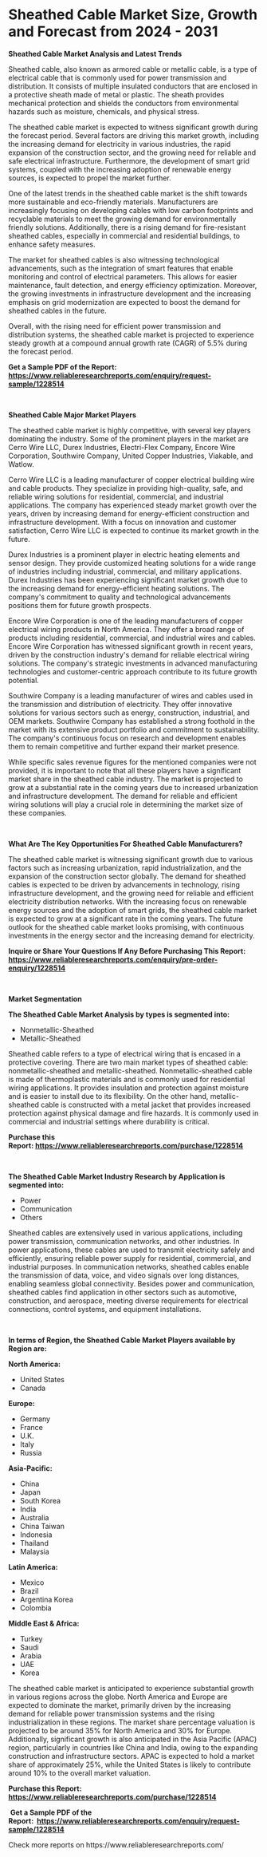 <p><h1>Sheathed Cable Market Size, Growth and Forecast from 2024 - 2031</h1></p><p><strong>Sheathed Cable Market Analysis and Latest Trends</strong></p>
<p><p>Sheathed cable, also known as armored cable or metallic cable, is a type of electrical cable that is commonly used for power transmission and distribution. It consists of multiple insulated conductors that are enclosed in a protective sheath made of metal or plastic. The sheath provides mechanical protection and shields the conductors from environmental hazards such as moisture, chemicals, and physical stress.</p><p>The sheathed cable market is expected to witness significant growth during the forecast period. Several factors are driving this market growth, including the increasing demand for electricity in various industries, the rapid expansion of the construction sector, and the growing need for reliable and safe electrical infrastructure. Furthermore, the development of smart grid systems, coupled with the increasing adoption of renewable energy sources, is expected to propel the market further.</p><p>One of the latest trends in the sheathed cable market is the shift towards more sustainable and eco-friendly materials. Manufacturers are increasingly focusing on developing cables with low carbon footprints and recyclable materials to meet the growing demand for environmentally friendly solutions. Additionally, there is a rising demand for fire-resistant sheathed cables, especially in commercial and residential buildings, to enhance safety measures.</p><p>The market for sheathed cables is also witnessing technological advancements, such as the integration of smart features that enable monitoring and control of electrical parameters. This allows for easier maintenance, fault detection, and energy efficiency optimization. Moreover, the growing investments in infrastructure development and the increasing emphasis on grid modernization are expected to boost the demand for sheathed cables in the future.</p><p>Overall, with the rising need for efficient power transmission and distribution systems, the sheathed cable market is projected to experience steady growth at a compound annual growth rate (CAGR) of 5.5% during the forecast period.</p></p>
<p><strong>Get a Sample PDF of the Report:&nbsp; <a href="https://www.reliableresearchreports.com/enquiry/request-sample/1228514">https://www.reliableresearchreports.com/enquiry/request-sample/1228514</a></strong></p>
<p>&nbsp;</p>
<p><strong>Sheathed Cable Major Market Players</strong></p>
<p><p>The sheathed cable market is highly competitive, with several key players dominating the industry. Some of the prominent players in the market are Cerro Wire LLC, Durex Industries, Electri-Flex Company, Encore Wire Corporation, Southwire Company, United Copper Industries, Viakable, and Watlow.</p><p>Cerro Wire LLC is a leading manufacturer of copper electrical building wire and cable products. They specialize in providing high-quality, safe, and reliable wiring solutions for residential, commercial, and industrial applications. The company has experienced steady market growth over the years, driven by increasing demand for energy-efficient construction and infrastructure development. With a focus on innovation and customer satisfaction, Cerro Wire LLC is expected to continue its market growth in the future.</p><p>Durex Industries is a prominent player in electric heating elements and sensor design. They provide customized heating solutions for a wide range of industries including industrial, commercial, and military applications. Durex Industries has been experiencing significant market growth due to the increasing demand for energy-efficient heating solutions. The company's commitment to quality and technological advancements positions them for future growth prospects.</p><p>Encore Wire Corporation is one of the leading manufacturers of copper electrical wiring products in North America. They offer a broad range of products including residential, commercial, and industrial wires and cables. Encore Wire Corporation has witnessed significant growth in recent years, driven by the construction industry's demand for reliable electrical wiring solutions. The company's strategic investments in advanced manufacturing technologies and customer-centric approach contribute to its future growth potential.</p><p>Southwire Company is a leading manufacturer of wires and cables used in the transmission and distribution of electricity. They offer innovative solutions for various sectors such as energy, construction, industrial, and OEM markets. Southwire Company has established a strong foothold in the market with its extensive product portfolio and commitment to sustainability. The company's continuous focus on research and development enables them to remain competitive and further expand their market presence.</p><p>While specific sales revenue figures for the mentioned companies were not provided, it is important to note that all these players have a significant market share in the sheathed cable industry. The market is projected to grow at a substantial rate in the coming years due to increased urbanization and infrastructure development. The demand for reliable and efficient wiring solutions will play a crucial role in determining the market size of these companies.</p></p>
<p>&nbsp;</p>
<p><strong>What Are The Key Opportunities For Sheathed Cable Manufacturers?</strong></p>
<p><p>The sheathed cable market is witnessing significant growth due to various factors such as increasing urbanization, rapid industrialization, and the expansion of the construction sector globally. The demand for sheathed cables is expected to be driven by advancements in technology, rising infrastructure development, and the growing need for reliable and efficient electricity distribution networks. With the increasing focus on renewable energy sources and the adoption of smart grids, the sheathed cable market is expected to grow at a significant rate in the coming years. The future outlook for the sheathed cable market looks promising, with continuous investments in the energy sector and the increasing demand for electricity.</p></p>
<p><strong>Inquire or Share Your Questions If Any Before Purchasing This Report: <a href="https://www.reliableresearchreports.com/enquiry/pre-order-enquiry/1228514">https://www.reliableresearchreports.com/enquiry/pre-order-enquiry/1228514</a></strong></p>
<p>&nbsp;</p>
<p><strong>Market Segmentation</strong></p>
<p><strong>The Sheathed Cable Market Analysis by types is segmented into:</strong></p>
<p><ul><li>Nonmetallic-Sheathed</li><li>Metallic-Sheathed</li></ul></p>
<p><p>Sheathed cable refers to a type of electrical wiring that is encased in a protective covering. There are two main market types of sheathed cable: nonmetallic-sheathed and metallic-sheathed. Nonmetallic-sheathed cable is made of thermoplastic materials and is commonly used for residential wiring applications. It provides insulation and protection against moisture and is easier to install due to its flexibility. On the other hand, metallic-sheathed cable is constructed with a metal jacket that provides increased protection against physical damage and fire hazards. It is commonly used in commercial and industrial settings where durability is critical.</p></p>
<p><strong>Purchase this Report:&nbsp;<a href="https://www.reliableresearchreports.com/purchase/1228514">https://www.reliableresearchreports.com/purchase/1228514</a></strong></p>
<p>&nbsp;</p>
<p><strong>The Sheathed Cable Market Industry Research by Application is segmented into:</strong></p>
<p><ul><li>Power</li><li>Communication</li><li>Others</li></ul></p>
<p><p>Sheathed cables are extensively used in various applications, including power transmission, communication networks, and other industries. In power applications, these cables are used to transmit electricity safely and efficiently, ensuring reliable power supply for residential, commercial, and industrial purposes. In communication networks, sheathed cables enable the transmission of data, voice, and video signals over long distances, enabling seamless global connectivity. Besides power and communication, sheathed cables find application in other sectors such as automotive, construction, and aerospace, meeting diverse requirements for electrical connections, control systems, and equipment installations.</p></p>
<p>&nbsp;</p>
<p><strong>In terms of Region, the Sheathed Cable Market Players available by Region are:</strong></p>
<p>
    <p> <strong> North America: </strong>
        <ul>
            <li>United States</li>
            <li>Canada</li>
        </ul>
        </p> 
    <p> <strong> Europe: </strong>
        <ul>
            <li>Germany</li>
            <li>France</li>
            <li>U.K.</li>
            <li>Italy</li>
            <li>Russia</li>
        </ul>
        </p> 
    <p> <strong> Asia-Pacific: </strong>
        <ul>
            <li>China</li>
            <li>Japan</li>
            <li>South Korea</li>
            <li>India</li>
            <li>Australia</li>
            <li>China Taiwan</li>
            <li>Indonesia</li>
            <li>Thailand</li>
            <li>Malaysia</li>
        </ul>
        </p> 
    <p> <strong> Latin America: </strong>
        <ul>
            <li>Mexico</li>
            <li>Brazil</li>
            <li>Argentina Korea</li>
            <li>Colombia</li>
        </ul>
        </p> 
    <p> <strong> Middle East & Africa: </strong>
        <ul>
            <li>Turkey</li>
            <li>Saudi</li>
            <li>Arabia</li>
            <li>UAE</li>
            <li>Korea</li>
        </ul>
    </p>
    </p>
<p><p>The sheathed cable market is anticipated to experience substantial growth in various regions across the globe. North America and Europe are expected to dominate the market, primarily driven by the increasing demand for reliable power transmission systems and the rising industrialization in these regions. The market share percentage valuation is projected to be around 35% for North America and 30% for Europe. Additionally, significant growth is also anticipated in the Asia Pacific (APAC) region, particularly in countries like China and India, owing to the expanding construction and infrastructure sectors. APAC is expected to hold a market share of approximately 25%, while the United States is likely to contribute around 10% to the overall market valuation.</p></p>
<p><strong>Purchase this Report: <a href="https://www.reliableresearchreports.com/purchase/1228514">https://www.reliableresearchreports.com/purchase/1228514</a></strong></p>
<p>&nbsp;<strong>Get a Sample PDF of the Report:&nbsp;&nbsp;<a href="https://www.reliableresearchreports.com/enquiry/request-sample/1228514">https://www.reliableresearchreports.com/enquiry/request-sample/1228514</a></strong></p>
<p><strong></strong></p>
<p>Check more reports on https://www.reliableresearchreports.com/</p>